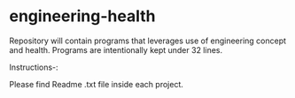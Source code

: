 engineering-health
==================

Repository will contain programs that leverages use of engineering concept and health. Programs are intentionally kept under 32 lines.

Instructions-:

Please find Readme .txt file inside each project.

